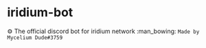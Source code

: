 # iridium-bot
:gear: The official discord bot for iridium network :man_bowing: `Made by Mycelium Dude#3759`
